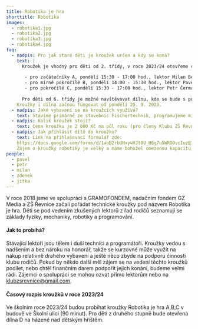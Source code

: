```yaml
---
title: Robotika je hra
shorttitle: Robotika
images:
  - robotika1.jpg
  - robotika2.jpg
  - robotika3.jpg
  - robotika4.jpg
faq:
  - nadpis: Pro jak staré děti je kroužek určen a kdy se koná?
    text: |
      Kroužek je vhodný pro děti od 2. třídy, v roce 2023/24 otevřeme celkem 3 kroužky:
        
       - pro začátečníky A, pondělí 15:30 - 17:00 hod., lektor Milan Beníček
       - pro mírně pokročilé B, pondělí 14:00 - 15:30 hod., lektor Pavel Jisl
       - pro pokročilé C, pondělí 15:30 - 17:00 hod., lektor Petr Čermák
 
      Pro děti od 6. třídy je možné navštěvovat dílnu, kde se bude s podporou mentorů pracovat na vlastních projektech. Dílna bude fungovat v prostorách areálu Národní házené v Řevnicích, Sportovní 981 a otevřená bude každé pondělí od 15:00 do 17:00 hod (občas do 18:00). Bližší info o dílně na webu [dilna.klubzsrevnice.cz](https://dilna.klubzsrevnice.cz/)
    Kroužky i dílna začnou fungovat od pondělí 25. 9. 2023.
  - nadpis: Jaké vybavení se na kroužcích využívá?
    text: Stavíme primárně ze stavebnic Fischertechnik, programujeme micro:bity a občas taky hrajeme Minecraft Education.
  - nadpis: Kolik kroužek stojí?
    text: Cena kroužku je 2 000 Kč na půl roku (pro členy Klubu ZŠ Řevnice, pro nečleny je cena 2 500 Kč). Získané finance využíváme na nákup vybavení a další náklady spojené s kroužkem. Kurzovné se platí na účet Klubu rodičů 2200861197 / 2010 s VS 1. 
  - nadpis: Jak přihlásit dítě do kroužku?
    text: Link na přihlašovací formulář zde:
    https://docs.google.com/forms/d/1abB2rbUHxywVJt0U_H6g7u5WRO0vcIuzB79Nuj-_zEk/edit
    Zájem o kroužky robotiky je velký a máme bohužel omezenou kapacitu, kterou se snažíme navýšit. Odeslání přihlášky neznamená, že jsme mohli Vaše dítě do kroužku přijmout. Potvrzením o přijetí je zařazení čísla rodiče do WhatsApp informační skupiny ke kroužku, kde sdílíme organizační informace a informace k platbě. Děti, které by se do kroužku nedostaly, evidujeme jako náhradníky a v případě uvolnění místa se ozveme.   
people:
  - pavel
  - petr
  - milan
  - zdenek
  - jitka
---
```

V roce 2018 jsme ve spolupráci s GRAMOFONDEM, nadačním fondem GZ Media a ZŠ Řevnice začali pořádat technické kroužky pod názvem Robotika je hra. Děti se pod vedením zkušených lektorů z řad rodičů seznamují se základy fyziky, mechaniky, robotiky a programování. 

<!--vice-->

#### Jak to probíhá?

Stávající lektoři jsou tělem i duší technici a programátoři. Kroužky vedou s nadšením a bez nároku na honorář, takže se kurzovné může využít na nákup relativně drahého vybavení a ještě něco zbyde na podporu činnosti klubu rodičů. Pokud by někdo další měl zájem se na vedení těchto kroužků podílet, nebo chtěl finančním darem podpořit jejich konání, budeme velmi rádi. Zájemci o spolupráci se mohou ozvat přímo lektorům nebo na [klubzsrevnice@gmail.com](mailto:klubzsrevnice@gmail.com).

<!--vice-->

#### Časový rozpis kroužků v roce 2023/24

Ve školním roce 2023/24 budou probíhat kroužky Robotika je hra A,B,C v budově ve Školní ulici (90 minut). Pro děti z druhého stupně bude otevřena dílna D na házené nad dětským hřištěm. 
